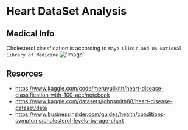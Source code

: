 # Heart DataSet Analysis

## Medical Info

Cholesterol classfication is according to `Mayo Clinic and US National Library of Medicine`
!['image'](https://i.insider.com/5f19dd2ef0f41940574e24a5)



## Resorces

- https://www.kaggle.com/code/meruvulikith/heart-disease-classification-with-100-acc/notebook
- https://www.kaggle.com/datasets/johnsmith88/heart-disease-dataset/data
- https://www.businessinsider.com/guides/health/conditions-symptoms/cholesterol-levels-by-age-chart